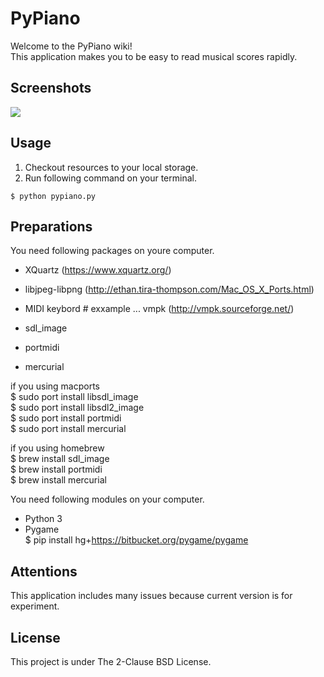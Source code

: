 # PyPiano

Welcome to the PyPiano wiki!<br />
This application makes you to be easy to read musical scores rapidly.

## Screenshots

![](https://github.com/torasuke-cse/pypiano/blob/master/examples/figure1.png)

## Usage

1. Checkout resources to your local storage.
2. Run following command on your terminal.

`$ python pypiano.py`

## Preparations

You need following packages on youre computer.
* XQuartz (https://www.xquartz.org/)
* libjpeg-libpng (http://ethan.tira-thompson.com/Mac_OS_X_Ports.html)
* MIDI keybord # exxample ... vmpk (http://vmpk.sourceforge.net/)

* sdl_image
* portmidi
* mercurial

if you using macports <br />
  $ sudo port install libsdl_image <br />
  $ sudo port install libsdl2_image <br />
  $ sudo port install portmidi <br />
  $ sudo port install mercurial <br />

if you using homebrew <br />
  $ brew install sdl_image <br />
  $ brew install portmidi <br />
  $ brew install mercurial <br />

You need following modules on your computer.
* Python 3
* Pygame <br />
  $ pip install hg+https://bitbucket.org/pygame/pygame

## Attentions

This application includes many issues because current version is for experiment.

## License

This project is under The 2-Clause BSD License.
